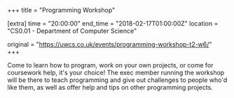 +++
title = "Programming Workshop"

[extra]
time = "20:00:00"
end_time = "2018-02-17T01:00:00Z"
location = "CS0.01 - Department of Computer Science"

original = "https://uwcs.co.uk/events/programming-workshop-t2-w6/"    
+++

Come to learn how to program, work on your own projects, or come for coursework help, it's your choice\! The exec member running the workshop will be there to teach programming and give out challenges to people who'd like them, as well as offer help and tips on other programming projects.

